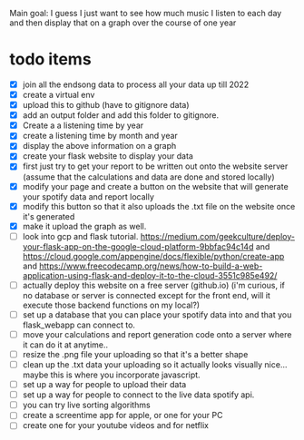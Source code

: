 
Main goal:
I guess I just want to see how much music I listen to each day and then display that on a graph over the course of one year 



# todo items 
- [x] join all the endsong data to process all your data up till 2022 
- [x] create a virtual env 
- [x] upload this to github (have to gitignore data)
- [x] add an output folder and add this folder to gitignore.
- [x] Create a a listening time by year  
- [x] create a listening time by month and year 
- [x] display the above information on a graph 
- [x] create your flask website to display your data
- [x] first just try to get your report to be written out onto the website server (assume that the calculations and data are done and stored locally)
- [x] modify your page and create a button on the website that will generate your spotify data and report locally 
- [x] modify this button so that it also uploads the .txt file on the website once it's generated
- [x] make it upload the graph as well.
- [ ] look into gcp and flask tutorial. https://medium.com/geekculture/deploy-your-flask-app-on-the-google-cloud-platform-9bbfac94c14d and https://cloud.google.com/appengine/docs/flexible/python/create-app and https://www.freecodecamp.org/news/how-to-build-a-web-application-using-flask-and-deploy-it-to-the-cloud-3551c985e492/ 
- [ ] actually deploy this website on a free server (github.io) (i'm curious, if no database or server is connected except for the front end, will it execute those backend functions on my local?)
- [ ] set up a database that you can place your spotify data into and that you flask_webapp can connect to. 
- [ ] move your calculations and report generation code onto a server where it can do it at anytime..
- [ ] resize the .png file your uploading so that it's a better shape 
- [ ] clean up the .txt data your uploading so it actually looks visually nice... maybe this is where you incorporate javascript.
- [ ] set up a way for people to upload their data 
- [ ] set up a way for people to connect to the live data spotify api.
- [ ] you can try live sorting algorithms 
- [ ] create a screentime app for apple, or one for your PC 
- [ ] create one for your youtube videos and for netflix